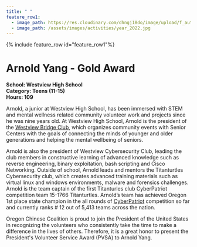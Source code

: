 ```yaml
---
title: " "
feature_row1:
  - image_path: https://res.cloudinary.com/dhngj18do/image/upload/f_auto,q_auto/v1/images/pvsa/2022_Arnold_Yang
  - image_path: /assets/images/activities/year_2022.jpg
---
```


{% include feature_row id="feature_row1"%}

# Arnold Yang - Gold Award

**School: Westview High School**  
**Category: Teens (11-15)**  
**Hours: 109**  

Arnold, a junior at Westview High School, has been immersed with STEM and mental wellness related community volunteer work and projects since he was nine years old. At Westview High School, Arnold is the president of the [Westview Bridge Club](https://westviewbridgeclub.online/), which organizes community events with Senior Centers with the goals of connecting the minds of younger and older generations and helping the mental wellbeing of seniors.

Arnold is also the president of Westview Cybersecurity Club, leading the club members in constructive learning of advanced knowledge such as reverse engineering, binary exploitation, bash scripting and Cisco Networking. Outside of school, Arnold leads and mentors the Titanturtles Cybersecurity club, which creates advanced training materials such as virtual linux and windows environments, malware and forensics challenges. Arnold is the team captain of the first Titanturles club CyberPatriot competition team 15-1766 Titanturtles. Arnold’s team has achieved Oregon 1st place state champion in the all rounds of [CyberPatriot](https://www.uscyberpatriot.org/) competition so far and currently ranks # 12 out of 5,413 teams across the nation.

Oregon Chinese Coalition is proud to join the President of the United States in recognizing the volunteers who consistently take the time to make a difference in the lives of others. Therefore, it is a great honor to present the President's Volunteer Service Award (PVSA) to Arnold Yang.
